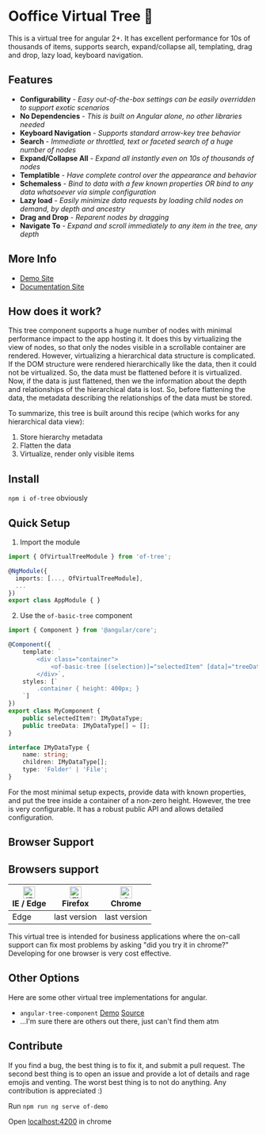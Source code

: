 # Ooffice Virtual Tree 🥦

This is a virtual tree for angular 2+. It has excellent performance for 10s of thousands of items, supports search, expand/collapse all, templating, drag and drop, lazy load, keyboard navigation.

## Features
- **Configurability** - *Easy out-of-the-box settings can be easily overridden to support exotic scenarios*
- **No Dependencies** - *This is built on Angular alone, no other libraries needed*
- **Keyboard Navigation** - *Supports standard arrow-key tree behavior*
- **Search** - *Immediate or throttled, text or faceted search of a huge number of nodes*
- **Expand/Collapse All** - *Expand all instantly even on 10s of thousands of nodes*
- **Templatible** - *Have complete control over the appearance and behavior*
- **Schemaless** - *Bind to data with a few known properties OR bind to any data whatsoever via simple configuration*
- **Lazy load** - *Easily minimize data requests by loading child nodes on demand, by depth and ancestry*
- **Drag and Drop** - *Reparent nodes by dragging*
- **Navigate To** - *Expand and scroll immediately to any item in the tree, any depth*

## More Info

- [Demo Site](https://oofficestorage.z19.web.core.windows.net/)
- [Documentation Site](https://oofficestorage.z19.web.core.windows.net/)

## How does it work?

This tree component supports a huge number of nodes with minimal performance impact to the app hosting it. It does this by virtualizing the view of nodes, so that only the nodes visible in a scrollable container are rendered. However, virtualizing a hierarchical data structure is complicated. If the DOM structure were rendered hierarchically like the data, then it could not be virtualized. So, the data must be flattened before it is virtualized. Now, if the data is just flattened, then we the information about the depth and relationships of the hierarchical data is lost. So, before flattening the data, the metadata describing the relationships of the data must be stored.

To summarize, this tree is built around this recipe (which works for any hierarchical data view):
1. Store hierarchy metadata
1. Flatten the data
1. Virtualize, render only visible items

## Install

`npm i of-tree` obviously

## Quick Setup

1. Import the module
```typescript
import { OfVirtualTreeModule } from 'of-tree';

@NgModule({
  imports: [..., OfVirtualTreeModule],
  ...
})
export class AppModule { }
```


2. Use the `of-basic-tree` component
```typescript
import { Component } from '@angular/core';

@Component({
    template: `
        <div class="container">
            <of-basic-tree [(selection)]="selectedItem" [data]="treeData"></of-basic-tree>
        </div>`,
    styles: [`
        .container { height: 400px; }
    `]
})
export class MyComponent {
    public selectedItem?: IMyDataType;
    public treeData: IMyDataType[] = [];
}

interface IMyDataType {
    name: string;
    children: IMyDataType[];
    type: 'Folder' | 'File';
}
```

For the most minimal setup expects, provide data with known properties, and put the tree inside a container of a non-zero height. However, the tree is very configurable. It has a robust public API and allows detailed configuration.

## Browser Support

## Browsers support

| [<img src="https://raw.githubusercontent.com/alrra/browser-logos/master/src/edge/edge_48x48.png" alt="IE / Edge" width="24px" height="24px" />](http://godban.github.io/browsers-support-badges/)<br>IE / Edge | [<img src="https://raw.githubusercontent.com/alrra/browser-logos/master/src/firefox/firefox_48x48.png" alt="Firefox" width="24px" height="24px" />](http://godban.github.io/browsers-support-badges/)<br>Firefox | [<img src="https://raw.githubusercontent.com/alrra/browser-logos/master/src/chrome/chrome_48x48.png" alt="Chrome" width="24px" height="24px" />](http://godban.github.io/browsers-support-badges/)<br>Chrome |
| --------- | --------- | --------- |
| Edge| last version| last version|

This virtual tree is intended for business applications where the on-call support can fix most problems by asking "did you try it in chrome?" Developing for one browser is very cost effective.

## Other Options

Here are some other virtual tree implementations for angular.
- `angular-tree-component` [Demo](https://angular2-tree.readme.io/docs/large-trees) [Source](https://github.com/500tech/angular-tree-component)
- ...I'm sure there are others out there, just can't find them atm

## Contribute

If you find a bug, the best thing is to fix it, and submit a pull request. The second best thing is to open an issue and provide a lot of details and rage emojis and venting. The worst best thing is to not do anything. Any contribution is appreciated :)

Run `npm run ng serve of-demo`

Open [localhost:4200](http://localhost:4200) in chrome
